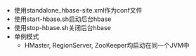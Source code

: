 * 使用standalone_hbase-site.xml作为conf文件
* 使用start-hbase.sh启动后台hbase
* 使用stop-hbase.sh关闭后台hbase
* 单例模式
    * HMaster, RegionServer, ZooKeeper均启动在同一个JVM中